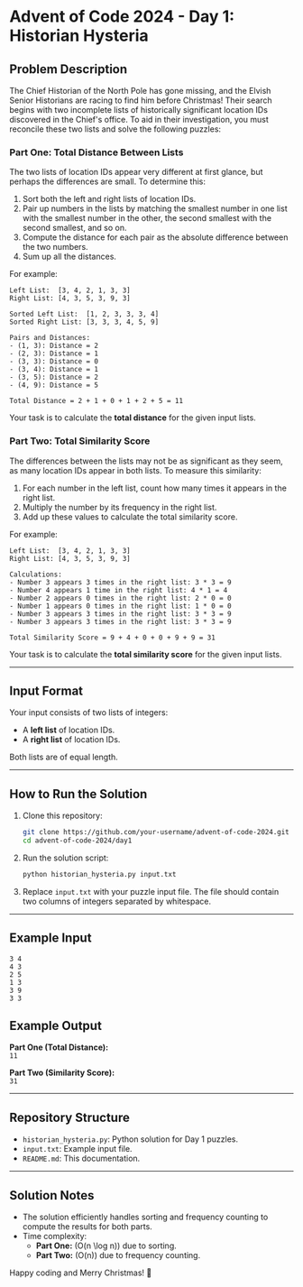 
# Advent of Code 2024 - Day 1: Historian Hysteria

## Problem Description

The Chief Historian of the North Pole has gone missing, and the Elvish Senior Historians are racing to find him before Christmas! Their search begins with two incomplete lists of historically significant location IDs discovered in the Chief's office. To aid in their investigation, you must reconcile these two lists and solve the following puzzles:

### Part One: Total Distance Between Lists
The two lists of location IDs appear very different at first glance, but perhaps the differences are small. To determine this:

1. Sort both the left and right lists of location IDs.
2. Pair up numbers in the lists by matching the smallest number in one list with the smallest number in the other, the second smallest with the second smallest, and so on.
3. Compute the distance for each pair as the absolute difference between the two numbers.
4. Sum up all the distances.

For example:
```
Left List:  [3, 4, 2, 1, 3, 3]
Right List: [4, 3, 5, 3, 9, 3]

Sorted Left List:  [1, 2, 3, 3, 3, 4]
Sorted Right List: [3, 3, 3, 4, 5, 9]

Pairs and Distances:
- (1, 3): Distance = 2
- (2, 3): Distance = 1
- (3, 3): Distance = 0
- (3, 4): Distance = 1
- (3, 5): Distance = 2
- (4, 9): Distance = 5

Total Distance = 2 + 1 + 0 + 1 + 2 + 5 = 11
```

Your task is to calculate the **total distance** for the given input lists.

### Part Two: Total Similarity Score
The differences between the lists may not be as significant as they seem, as many location IDs appear in both lists. To measure this similarity:

1. For each number in the left list, count how many times it appears in the right list.
2. Multiply the number by its frequency in the right list.
3. Add up these values to calculate the total similarity score.

For example:
```
Left List:  [3, 4, 2, 1, 3, 3]
Right List: [4, 3, 5, 3, 9, 3]

Calculations:
- Number 3 appears 3 times in the right list: 3 * 3 = 9
- Number 4 appears 1 time in the right list: 4 * 1 = 4
- Number 2 appears 0 times in the right list: 2 * 0 = 0
- Number 1 appears 0 times in the right list: 1 * 0 = 0
- Number 3 appears 3 times in the right list: 3 * 3 = 9
- Number 3 appears 3 times in the right list: 3 * 3 = 9

Total Similarity Score = 9 + 4 + 0 + 0 + 9 + 9 = 31
```

Your task is to calculate the **total similarity score** for the given input lists.

---

## Input Format
Your input consists of two lists of integers:
- A **left list** of location IDs.
- A **right list** of location IDs.

Both lists are of equal length.

---

## How to Run the Solution
1. Clone this repository:
   ```bash
   git clone https://github.com/your-username/advent-of-code-2024.git
   cd advent-of-code-2024/day1
   ```

2. Run the solution script:
   ```bash
   python historian_hysteria.py input.txt
   ```

3. Replace `input.txt` with your puzzle input file. The file should contain two columns of integers separated by whitespace.

---

## Example Input
```
3 4
4 3
2 5
1 3
3 9
3 3
```

## Example Output
**Part One (Total Distance):**  
`11`

**Part Two (Similarity Score):**  
`31`

---

## Repository Structure
- `historian_hysteria.py`: Python solution for Day 1 puzzles.
- `input.txt`: Example input file.
- `README.md`: This documentation.

---

## Solution Notes
- The solution efficiently handles sorting and frequency counting to compute the results for both parts.
- Time complexity:
  - **Part One:** \(O(n \log n)\) due to sorting.
  - **Part Two:** \(O(n)\) due to frequency counting.

Happy coding and Merry Christmas! 🎄
